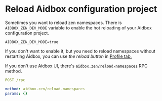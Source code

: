 # Reload Aidbox configuration project

Sometimes you want to reload zen namespaces. There is `AIDBOX_ZEN_DEV_MODE` variable to enable the hot reloading of your Aidbox configuration project.

```shell
AIDBOX_ZEN_DEV_MODE=true
```

If you don't want to enable it, but you need to reload namespaces without restarting Aidbox, you can use _the reload button_ in [Profile tab.](../zen-configuration.md)

If you don't use Aidbox UI, there's [`aidbox.zen/reload-namespaces`](../../reference/configuration/aidbox-project/#aidbox.zen-reload-namespaces) RPC method.&#x20;

```yaml
POST /rpc

method: aidbox.zen/reload-namespaces
params: {}
```

